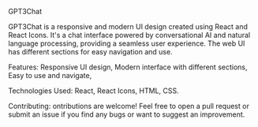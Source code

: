 GPT3Chat

GPT3Chat is a responsive and modern UI design created using React and React Icons. It's a chat interface powered by conversational AI and natural language processing, providing a seamless user experience. The web UI has different sections for easy navigation and use.

Features:
Responsive UI design,
Modern interface with different sections,
Easy to use and navigate,

Technologies Used:
React,
React Icons,
HTML,
CSS.

Contributing:
ontributions are welcome! Feel free to open a pull request or submit an issue if you find any bugs or want to suggest an improvement.
